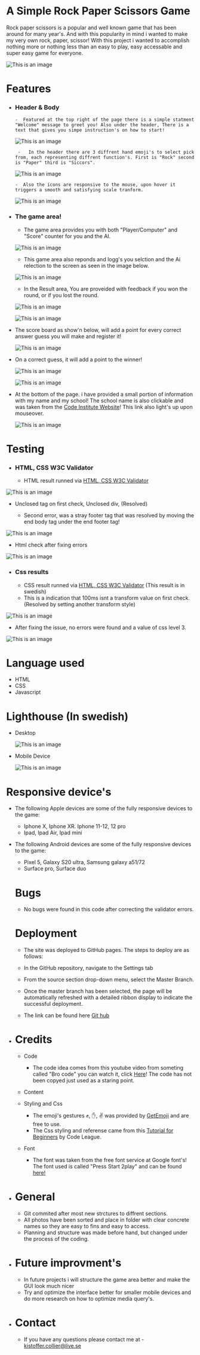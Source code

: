 # A Simple Rock Paper Scissors Game
Rock paper scissors is a popular and well known game that has been around for many year's. And with this popularity in mind i wanted to make my very own  rock, paper, scissor! With this project i wanted to accomplish nothing more or nothing less than an easy to play, easy accessable and super easy game for everyone. 

![This is an image](/assets/Images/mochmannen.png)

# Features

- ### Header & Body
      -  Featured at the top right of the page there is a simple statment "Welcome" message to greet you! Also under the header, There is a text that gives you simpe instruction's on how to start!
  
  ![This is an image](/assets/Images/FireShot%20Capture%20056%20-%20Rock%2C%20Paper%2C%20Scissors!_%20-%208000-kollecollier-jsproject-5h4zoqyjqct.ws-eu46.gitpod.io.png)

   
       -   In the header there are 3 diffrent hand emoji's to select pick from, each representing diffrent function's. First is "Rock" second is "Paper" third is "Siccors".
    
    ![This is an image](/assets/Images/sten.png)

      -  Also the icons are responsive to the mouse, upon hover it triggers a smooth and satisfying scale tranform.
    
    ![This is an image](/assets/Images/stenupp.png)

 - ### The game area!

   - The game area provides you with both "Player/Computer" and "Score" counter for you and the AI.

    ![This is an image](/assets/Images/gamearea-score.png)

   - This game area also reponds and logg's you selction and the Ai relection to the screen as seen in the image below.

   ![This is an image](/assets/Images/pick.png)

   - In the Result area, You are proveided with feedback if you won the round, or if you lost the round.
  
    ![This is an image](/assets/Images/loser.png) 

    ![This is an image](/assets/Images/winner.png)

  - The score board as show'n below, will add a point for every correct answer guess you will make and register it!

    ![This is an image](/assets/Images/score0.png)

- On a correct guess, it will add a point to the winner!

  ![This is an image](/assets/Images/pcscore.png)

  ![This is an image](/assets/Images/playerscore.png)

- At the bottom of the page. i have provided a small portion of information with my name and my school! The school name is also clickable and was taken from the [Code Institute Website](https://codeinstitute.net/se/)! This link also light's up upon mouseover.

  ![This is an image](/assets/Images/footer.png)

 # Testing
 - ### HTML, CSS W3C Validator
   - HTML result runned via [HTML, CSS W3C Validator](https://validator.w3.org/)

  ![This is an image](/assets/Images/html-error.png)

  - Unclosed tag on first check, Unclosed div, (Resolved)

      - Second error, was a stray footer tag that was resolved by moving the end body tag under the end footer tag!

  ![This is an image](/assets/Images/html-error2.png)

  - Html check after fixing errors

  ![This is an image](/assets/Images/html-check.png)

- ### Css results 
  - CSS result runned via [HTML, CSS W3C Validator](https://validator.w3.org/) (This result is in swedish)
  - This is a indication that 100ms isnt a transform value on first check. (Resolved by setting another transform style)
    
![This is an image](/assets/Images/css-error.png)

  - After fixing the issue, no errors were found and a value of css level 3.
  
  ![This is an image](/assets/Images/css-check.png)


  # Language used
  - HTML
  - CSS
   - Javascript

  # Lighthouse (In swedish)
  - Desktop 

     ![This is an image](/assets/Images/lh-pc.png)

  - Mobile Device

      ![This is an image](/assets/Images/lh-mobile.png)




  # Responsive device's 
  - The following Apple devices are some of the fully responsive devices to the game:
    
    - Iphone X, Iphone XR. Iphone 11-12, 12 pro
    - Ipad, Ipad Air, Ipad mini

  - The following Android devices are some of the fully responsive devices to the game:
    
    - Pixel 5, Galaxy S20 ultra, Samsung galaxy a51/72
    - Surface pro, Surface duo
      


     # Bugs

     - No bugs were found in this code after correcting the validator errors.

    # Deployment

    - The site was deployed to GitHub pages. The steps to deploy are as follows:

    - In the GitHub repository, navigate to the Settings tab

    -  From the source section drop-down menu, select the Master Branch.

    -  Once the master branch has been selected, the page will be automatically refreshed with a detailed ribbon display to indicate the successful deployment.

    - The link can be found here [Git hub](https://github.com/Kollecollier/JS-project)

- # Credits

   - Code

      - The code idea comes from this youtube video from someting called "Bro code" you can watch it, click [Here](https://www.youtube.com/watch?v=n1_vHArDBRA&t=3s&ab_channel=BroCode)! The code has not been copyed just used as a staring point.


  -  Content
  - Styling and Css
     - The emoji's gestures ✊, ✋, ✌️ was provided by [GetEmoji](https://getemoji.com/) and are free to use. 
      - The Css styling and referense came from this  [Tutorial for Beginners](https://www.youtube.com/watch?v=B17NC5DD-dA&t=327s&ab_channel=CodeLeague) by Code League.

  - Font
    - The font was taken from the free font service at Google font's! The font used is called "Press Start 2play" and can be found [here!](https://fonts.google.com/specimen/Press+Start+2P?query=press+start)

- # General
    - Git commited after most new strctures to diffrent sections.
    - All photos have been sorted and place in folder with clear concrete names so they are easy to fins and easy to access.
    - Planning and structure was made before hand, but changed under the process of the coding.

- # Future improvment's
  - In future projects i will structure the game area better and make the GUI look much nicer
  - Try and optimize the interface better for smaller mobile devices and do more research on how to optimize media query's.

- # Contact
  - If you have any questions please contact me at - kistoffer.collier@live.se